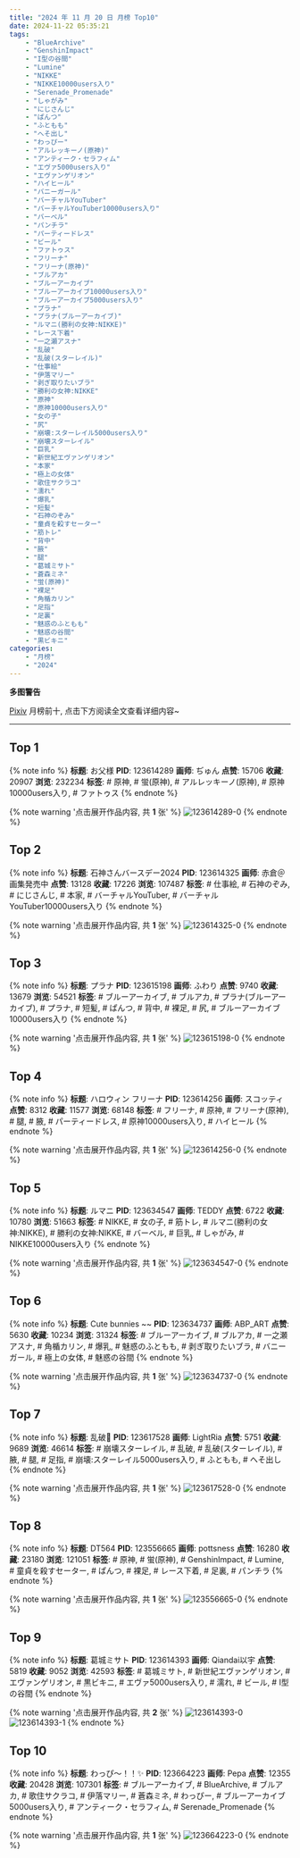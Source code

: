 ```yaml
---
title: "2024 年 11 月 20 日 月榜 Top10"
date: 2024-11-22 05:35:21
tags:
    - "BlueArchive"
    - "GenshinImpact"
    - "I型の谷間"
    - "Lumine"
    - "NIKKE"
    - "NIKKE10000users入り"
    - "Serenade_Promenade"
    - "しゃがみ"
    - "にじさんじ"
    - "ぱんつ"
    - "ふともも"
    - "へそ出し"
    - "わっぴー"
    - "アルレッキーノ(原神)"
    - "アンティーク・セラフィム"
    - "エヴァ5000users入り"
    - "エヴァンゲリオン"
    - "ハイヒール"
    - "バニーガール"
    - "バーチャルYouTuber"
    - "バーチャルYouTuber10000users入り"
    - "バーベル"
    - "パンチラ"
    - "パーティードレス"
    - "ビール"
    - "ファトゥス"
    - "フリーナ"
    - "フリーナ(原神)"
    - "ブルアカ"
    - "ブルーアーカイブ"
    - "ブルーアーカイブ10000users入り"
    - "ブルーアーカイブ5000users入り"
    - "プラナ"
    - "プラナ(ブルーアーカイブ)"
    - "ルマニ(勝利の女神:NIKKE)"
    - "レース下着"
    - "一之瀬アスナ"
    - "乱破"
    - "乱破(スターレイル)"
    - "仕事絵"
    - "伊落マリー"
    - "剥ぎ取りたいブラ"
    - "勝利の女神:NIKKE"
    - "原神"
    - "原神10000users入り"
    - "女の子"
    - "尻"
    - "崩壊:スターレイル5000users入り"
    - "崩壊スターレイル"
    - "巨乳"
    - "新世紀エヴァンゲリオン"
    - "本家"
    - "極上の女体"
    - "歌住サクラコ"
    - "濡れ"
    - "爆乳"
    - "短髪"
    - "石神のぞみ"
    - "童貞を殺すセーター"
    - "筋トレ"
    - "背中"
    - "腋"
    - "腿"
    - "葛城ミサト"
    - "蒼森ミネ"
    - "蛍(原神)"
    - "裸足"
    - "角楯カリン"
    - "足指"
    - "足裏"
    - "魅惑のふともも"
    - "魅惑の谷間"
    - "黒ビキニ"
categories:
    - "月榜"
    - "2024"
---
```


<i class="fa fa-triangle-exclamation"></i>**多图警告**<i class="fa fa-triangle-exclamation"></i>

[Pixiv](https://www.pixiv.net/) 月榜前十, 点击下方阅读全文查看详细内容~

<!-- more -->

---

## Top 1

{% note info %}
**标题**: お父様
**PID**: 123614289 **画师**: ぢゅん
**点赞**: 15706 **收藏**: 20907 **浏览**: 232234
**标签**: # 原神, # 蛍(原神), # アルレッキーノ(原神), # 原神10000users入り, # ファトゥス
{% endnote %}

{% note warning '点击展开作品内容, 共 **1** 张' %}
![123614289-0](https://i.pixiv.re/img-original/img/2024/10/24/00/00/33/123614289_p0.jpg)
{% endnote %}

## Top 2

{% note info %}
**标题**: 石神さんバースデー2024
**PID**: 123614325 **画师**: 赤倉＠画集発売中
**点赞**: 13128 **收藏**: 17226 **浏览**: 107487
**标签**: # 仕事絵, # 石神のぞみ, # にじさんじ, # 本家, # バーチャルYouTuber, # バーチャルYouTuber10000users入り
{% endnote %}

{% note warning '点击展开作品内容, 共 **1** 张' %}
![123614325-0](https://i.pixiv.re/img-original/img/2024/10/24/00/00/42/123614325_p0.png)
{% endnote %}

## Top 3

{% note info %}
**标题**: プラナ
**PID**: 123615198 **画师**: ふわり
**点赞**: 9740 **收藏**: 13679 **浏览**: 54521
**标签**: # ブルーアーカイブ, # ブルアカ, # プラナ(ブルーアーカイブ), # プラナ, # 短髪, # ぱんつ, # 背中, # 裸足, # 尻, # ブルーアーカイブ10000users入り
{% endnote %}

{% note warning '点击展开作品内容, 共 **1** 张' %}
![123615198-0](https://i.pixiv.re/img-original/img/2024/10/24/00/17/52/123615198_p0.jpg)
{% endnote %}

## Top 4

{% note info %}
**标题**: ハロウィン フリーナ
**PID**: 123614256 **画师**: スコッティ
**点赞**: 8312 **收藏**: 11577 **浏览**: 68148
**标签**: # フリーナ, # 原神, # フリーナ(原神), # 腿, # 腋, # パーティードレス, # 原神10000users入り, # ハイヒール
{% endnote %}

{% note warning '点击展开作品内容, 共 **1** 张' %}
![123614256-0](https://i.pixiv.re/img-original/img/2024/10/24/00/00/22/123614256_p0.jpg)
{% endnote %}

## Top 5

{% note info %}
**标题**: ルマニ
**PID**: 123634547 **画师**: TEDDY
**点赞**: 6722 **收藏**: 10780 **浏览**: 51663
**标签**: # NIKKE, # 女の子, # 筋トレ, # ルマニ(勝利の女神:NIKKE), # 勝利の女神:NIKKE, # バーベル, # 巨乳, # しゃがみ, # NIKKE10000users入り
{% endnote %}

{% note warning '点击展开作品内容, 共 **1** 张' %}
![123634547-0](https://i.pixiv.re/img-original/img/2024/10/24/19/58/26/123634547_p0.jpg)
{% endnote %}

## Top 6

{% note info %}
**标题**: Cute bunnies ~~
**PID**: 123634737 **画师**: ABP_ART
**点赞**: 5630 **收藏**: 10234 **浏览**: 31324
**标签**: # ブルーアーカイブ, # ブルアカ, # 一之瀬アスナ, # 角楯カリン, # 爆乳, # 魅惑のふともも, # 剥ぎ取りたいブラ, # バニーガール, # 極上の女体, # 魅惑の谷間
{% endnote %}

{% note warning '点击展开作品内容, 共 **1** 张' %}
![123634737-0](https://i.pixiv.re/img-original/img/2024/10/24/20/01/27/123634737_p0.jpg)
{% endnote %}

## Top 7

{% note info %}
**标题**: 乱破🎨
**PID**: 123617528 **画师**: LightRia
**点赞**: 5751 **收藏**: 9689 **浏览**: 46614
**标签**: # 崩壊スターレイル, # 乱破, # 乱破(スターレイル), # 腋, # 腿, # 足指, # 崩壊:スターレイル5000users入り, # ふともも, # へそ出し
{% endnote %}

{% note warning '点击展开作品内容, 共 **1** 张' %}
![123617528-0](https://i.pixiv.re/img-original/img/2024/10/24/01/44/13/123617528_p0.jpg)
{% endnote %}

## Top 8

{% note info %}
**标题**: DT564
**PID**: 123556665 **画师**: pottsness
**点赞**: 16280 **收藏**: 23180 **浏览**: 121051
**标签**: # 原神, # 蛍(原神), # GenshinImpact, # Lumine, # 童貞を殺すセーター, # ぱんつ, # 裸足, # レース下着, # 足裏, # パンチラ
{% endnote %}

{% note warning '点击展开作品内容, 共 **1** 张' %}
![123556665-0](https://i.pixiv.re/img-original/img/2024/10/22/00/00/45/123556665_p0.jpg)
{% endnote %}

## Top 9

{% note info %}
**标题**: 葛城ミサト
**PID**: 123614393 **画师**: Qiandai以宇
**点赞**: 5819 **收藏**: 9052 **浏览**: 42593
**标签**: # 葛城ミサト, # 新世紀エヴァンゲリオン, # エヴァンゲリオン, # 黒ビキニ, # エヴァ5000users入り, # 濡れ, # ビール, # I型の谷間
{% endnote %}

{% note warning '点击展开作品内容, 共 **2** 张' %}
![123614393-0](https://i.pixiv.re/img-original/img/2024/10/24/00/01/06/123614393_p0.png)
![123614393-1](https://i.pixiv.re/img-original/img/2024/10/24/00/01/06/123614393_p1.png)
{% endnote %}

## Top 10

{% note info %}
**标题**: わっぴ～！！✨
**PID**: 123664223 **画师**: Pepa
**点赞**: 12355 **收藏**: 20428 **浏览**: 107301
**标签**: # ブルーアーカイブ, # BlueArchive, # ブルアカ, # 歌住サクラコ, # 伊落マリー, # 蒼森ミネ, # わっぴー, # ブルーアーカイブ5000users入り, # アンティーク・セラフィム, # Serenade_Promenade
{% endnote %}

{% note warning '点击展开作品内容, 共 **1** 张' %}
![123664223-0](https://i.pixiv.re/img-original/img/2024/10/25/20/14/37/123664223_p0.png)
{% endnote %}
